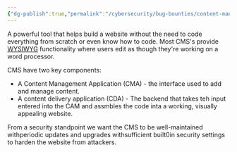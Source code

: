 ```yaml
---
{"dg-publish":true,"permalink":"/cybersecurity/bug-bounties/content-management-systems/"}
---
```



A powerful tool that helps build a website without the need to code everything from scratch or even know how to code. Most CMS's provide <a href="https://en.wikipedia.org/wiki/WYSIWYG">WYSIWYG</a> functionality where users edit as though they're working on a word processor.

CMS have two key components:
- A Content Management Application (CMA) - the interface used to add and manage content.
- A content delivery application (CDA) - The backend that takes teh input entered into the CAM and assmbles the code inta a working, visually appealing website.

From a security standpoint we want the CMS to be well-maintained withperiodic updates and upgrades withsufficient built0in security settings to harden the website from attackers.

